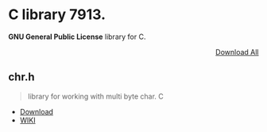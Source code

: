 # C library 7913.
**GNU General Public License** library for C.
[<p dir='rtl' align='right'> Download All</p>](https://github.com/Mish7913/cpp-library/archive/master.zip)

## chr.h
> library for working with multi byte char. C
* [Download](https://github.com/Mish7913/c-library/raw/master/chr.h)
* [WIKI](https://github.com/Mish7913/c-library/wiki/chr.h)
